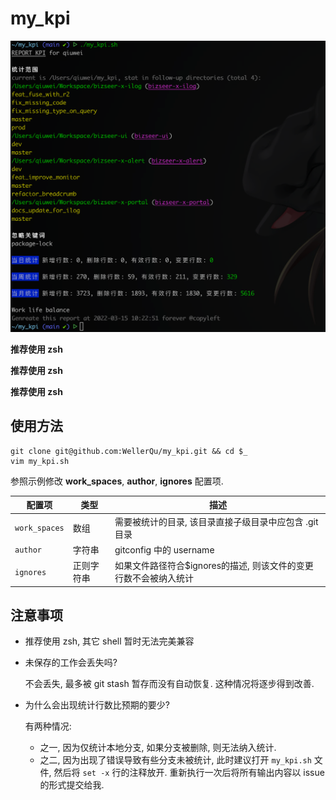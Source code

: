 # my_kpi

![示例](https://raw.githubusercontent.com/WellerQu/my_kpi/main/imgs/12A15B25-EA11-44B0-AF7C-74ABFB643F8C.png)

**推荐使用 zsh**

**推荐使用 zsh**

**推荐使用 zsh**

## 使用方法

```shell
git clone git@github.com:WellerQu/my_kpi.git && cd $_
vim my_kpi.sh
```

参照示例修改 **work_spaces**, **author**, **ignores** 配置项.

| 配置项 | 类型 | 描述 |
| -- | -- | -- |
| `work_spaces` | 数组 | 需要被统计的目录, 该目录直接子级目录中应包含 .git 目录 |
| `author` | 字符串 | gitconfig 中的 username |
| `ignores` | 正则字符串 | 如果文件路径符合$ignores的描述, 则该文件的变更行数不会被纳入统计 |

## 注意事项

* 推荐使用 zsh, 其它 shell 暂时无法完美兼容

* 未保存的工作会丢失吗?

  不会丢失, 最多被 git stash 暂存而没有自动恢复. 这种情况将逐步得到改善.

* 为什么会出现统计行数比预期的要少?

  有两种情况:

  - 之一, 因为仅统计本地分支, 如果分支被删除, 则无法纳入统计.
  - 之二, 因为出现了错误导致有些分支未被统计, 此时建议打开 `my_kpi.sh` 文件, 然后将 `set -x` 行的注释放开. 重新执行一次后将所有输出内容以 issue 的形式提交给我.

